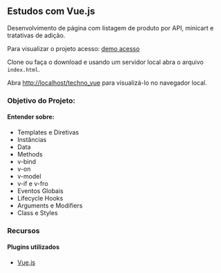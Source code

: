 ## Estudos com Vue.js

Desenvolvimento de página com listagem de produto por API, minicart e tratativas de adição.

Para visualizar o projeto acesso: [demo acesso]()

Clone ou faça o download e usando um servidor local abra o arquivo `index.html`.<br>

Abra [http://localhost/techno_vue](http://localhost/techno_vue) para visualizá-lo no navegador local.

### Objetivo do Projeto:
#### Entender sobre:
- Templates e Diretivas
- Instâncias
- Data
- Methods 
- v-bind
- v-on
- v-model
- v-if e v-fro
- Eventos Globais
- Lifecycle Hooks
- Arguments e Modifiers 
- Class e Styles

### Recursos
#### Plugins utilizados
- [Vue.js](https://vuejs.org/)